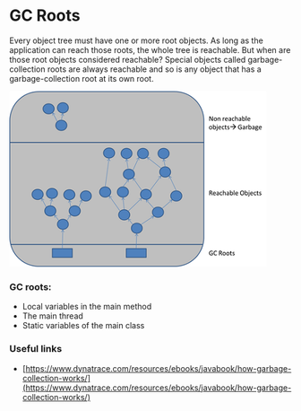 # GC Roots

Every object tree must have one or more root objects. As long as the 
application can reach those roots, the whole tree is reachable. 
But when are those root objects considered reachable? Special objects 
called garbage-collection roots are always reachable and so is any 
object that has a garbage-collection root at its own root.

![](gc-roots.png)

### GC roots:

* Local variables in the main method
* The main thread
* Static variables of the main class

### Useful links

* [https://www.dynatrace.com/resources/ebooks/javabook/how-garbage-collection-works/](https://www.dynatrace.com/resources/ebooks/javabook/how-garbage-collection-works/)
